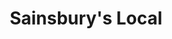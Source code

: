 ---
title: "Sainsbury's Local"
url: /edinburgh/sainsburys-local-marchmont-road/
shop: convenience
---